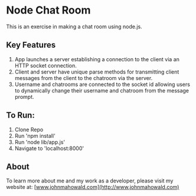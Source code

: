 # Node Chat Room

This is an exercise in making a chat room using node.js.

## Key Features

1. App launches a server establishing a connection to the client via an HTTP socket connection.
2. Client and server have unique parse methods for transmitting client messages from the client to the chatroom via the server.
3. Username and chatrooms are connected to the socket id allowing users to dynamically change their username and chatroom from the message prompt.

## To Run:
1. Clone Repo
2. Run 'npm install'
3. Run 'node lib/app.js'
4. Navigate to 'localhost:8000'


## About
To learn more about me and my work as a developer, please visit my website at: [www.johnmahowald.com](http://www.johnmahowald.com)